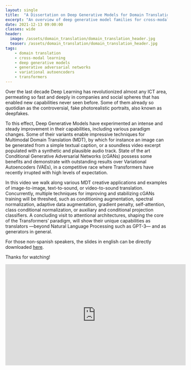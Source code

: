 ```yaml
---
layout: single
title:  "A Dissertation on Deep Generative Models for Domain Translation [Spanish]"
excerpt: "An overview of deep generative model families for cross-modal generation, particularly between textual, audio, and still image or video."
date: 2021-12-13 09:00:00
classes: wide
header:
  image: /assets/domain_translation/domain_translation_header.jpg
  teaser: /assets/domain_translation/domain_translation_header.jpg
tags: 
    - domain translation
    - cross-modal learning
    - deep generative models
    - generative adversarial networks
    - variational autoencoders
    - transformers
---
```


<!-- In this video (in Spanish) you will learn about the main families of deep generative models, namely auto-regressive models, such as PixelCNN or WaveNet, Variational Auto-Encoders (VAE), conditional Generative Adversarial Networks (cGANs) and Transformers, and how they can be applied for domain translation, aka cross-modal generation between disparete domains such as text-to-audio or audio-to-image. -->

Over the last decade Deep Learning has revolutionized almost any ICT area, permeating so fast and deeply in companies and social spheres that has enabled new capabilities never seen before. Some of them already so quotidian as the controversial, fake photorealistic portraits, also known as deepfakes. 

To this effect, Deep Generative Models have experimented an intense and steady improvement in their capabilities, including various paradigm changes. Some of their variants enable impressive techniques for Multimodal Domain Translation (MDT), by which for instance an image can be generated from a simple textual caption, or a soundless video excerpt populated with a synthetic and plausible audio track. State of the art Conditional Generative Adversarial Networks (cGANs) possess some benefits and demonstrate with outstanding results over Variational Autoencoders (VAEs), in a competitive race where Transformers have recently irrupted with high levels of expectation.

In this video we walk along various MDT creative applications and examples of image-to-image, text-to-sound, or video-to-sound translation. Concurrently, multiple techniques for improving and stabilizing cGANs training will be threshed, such as conditioning augmentation, spectral normalization, adaptive data augmentation, gradient penalty, self-attention, class conditional normalization, or auxiliary and conditional projection classifiers. A concluding visit to attentional architectures, shaping the core of the Transformers’ paradigm, will show their unique capabilities as translators —beyond Natural Language Processing such as GPT-3— and as generators in general.

For those non-spanish speakers, the slides in english can be directly downloaded [here](https://www.dropbox.com/s/8o2uqkes90j32xi/Masterclass-DomainTranslation-Eurecat-RRT.pdf?dl=0).

Thanks for watching!

<iframe width="560" height="315" src="https://www.youtube.com/embed/qZkXPucK0WU" title="YouTube video player" frameborder="0" allow="accelerometer; autoplay; clipboard-write; encrypted-media; gyroscope; picture-in-picture" allowfullscreen></iframe>


